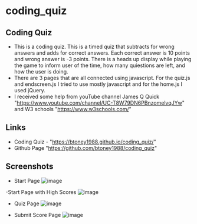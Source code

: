 # coding_quiz

## Coding Quiz
 - This is a coding quiz. This is a timed quiz that subtracts for wrong answers and adds for correct answers. Each correct answer is 10 points and wrong answer is -3 points. There is a heads up display while playing the game to inform user of the time, how many quiestions are left, and how the user is doing.  
 - There are 3 pages that are all connected using javascript. For the quiz.js and endscreen.js I tried to use mostly javascript and for the home.js I used jQuery.
 - I received some help from youTube channel James Q Quick "https://www.youtube.com/channel/UC-T8W79DN6PBnzomelvqJYw" and W3 schools "https://www.w3schools.com/"

 ## Links
 -  Coding Quiz - "https://btoney1988.github.io/coding_quiz/"
 - Github Page "https://github.com/btoney1988/coding_quiz"

## Screenshots
 - Start Page
 ![image](https://user-images.githubusercontent.com/68873509/92328422-a7a52000-f02e-11ea-97cd-9e25a5914f2f.png)

 -Start Page with High Scores
 ![image](https://user-images.githubusercontent.com/68873509/92328478-197d6980-f02f-11ea-90c4-9df80e2d2e43.png)

 - Quiz Page
 ![image](https://user-images.githubusercontent.com/68873509/92328449-e8049e00-f02e-11ea-9b67-a4ffcffb0d28.png)

 - Submit Score Page
 ![image](https://user-images.githubusercontent.com/68873509/92328463-023e7c00-f02f-11ea-9dd3-4e42f6c4e1bc.png)